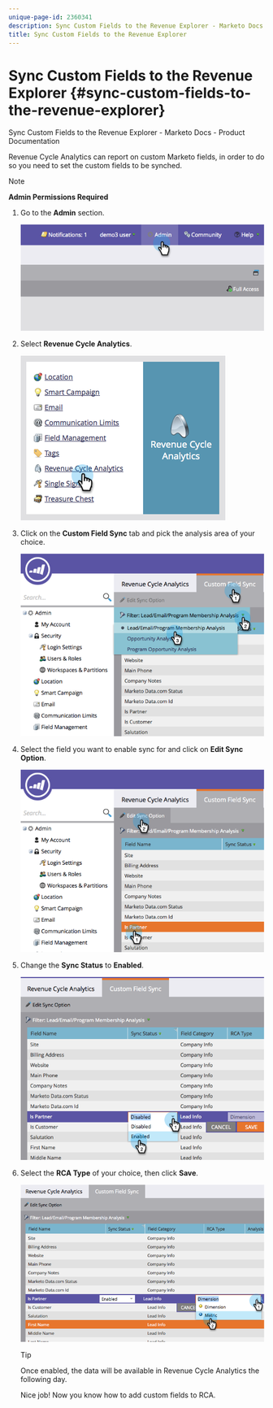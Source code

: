 ```yaml
---
unique-page-id: 2360341
description: Sync Custom Fields to the Revenue Explorer - Marketo Docs - Product Documentation
title: Sync Custom Fields to the Revenue Explorer
---
```


# Sync Custom Fields to the Revenue Explorer {#sync-custom-fields-to-the-revenue-explorer}

Sync Custom Fields to the Revenue Explorer - Marketo Docs - Product Documentation

Revenue Cycle Analytics can report on custom Marketo fields, in order to do so you need to set the custom fields to be synched.

>[!NOTE]
>
>**Admin Permissions Required**

1. Go to the **Admin** section.

   ![](assets/image2014-9-19-9-3a51-3a11.png)

1. Select **Revenue Cycle Analytics**.

   ![](assets/image2014-9-19-9-3a51-3a19.png)

1. Click on the **Custom Field Sync** tab and pick the analysis area of your choice.

   ![](assets/image2014-9-19-9-3a51-3a26.png)

1. Select the field you want to enable sync for and click on **Edit Sync Option**.

   ![](assets/image2014-9-19-9-3a51-3a36.png)

1. Change the **Sync Status** to **Enabled**.

   ![](assets/image2014-9-19-9-3a51-3a45.png)

1. Select the **RCA Type** of your choice, then click **Save**.

   ![](assets/image2014-9-19-9-3a51-3a52.png)

   >[!TIP]
   >
   >Once enabled, the data will be available in Revenue Cycle Analytics the following day.

   Nice job! Now you know how to add custom fields to RCA.

